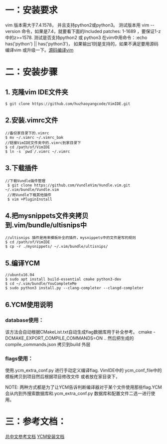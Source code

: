 # 一：安装要求

 vim 版本需大于7.4.1578， 并且支持python2或python3。 测试版本用 vim --version 命令，如果是7.4，就要看下面的Included patches: 1-1689 ，要保证1-z中的z>=1578. 测试是否支持python2 或 python3 在vim中用命令：:echo has('python') || has('python3')， 如果输出1则是支持的，如果不满足要用源码编译vim 或升级一下。[源码编译vim](https://github.com/Valloric/YouCompleteMe/wiki/Building-Vim-from-source)

# 二：安装步骤
## 1. 克隆vim IDE文件夹
```
$ git clone https://github.com/huzhaoyangcode/VimIDE.git
```
## 2.安装.vimrc文件
```
//备份家目录下的.vimrc
$ mv ~/.vimrc ~/.vimrc_bak  
//链接VimIDE文件夹中的.vimrc到家目录下
$ cd /path/of/VimIDE
$ ln -s `pwd`/.vimrc ~/.vimrc
```

## 3.下载插件
```
//下载Vundle插件管理
 $ git clone https://github.com/VundleVim/Vundle.vim.git ~/.vim/bundle/Vundle.vim
 //用Vundle下载其他插件
 $ vim +PluginInstall
```
## 4.把mysnippets文件夹拷贝到.vim/bundle/ultisnips中
```
//ultisnips 插件是用来模板补全的插件，mysnippets中的文件是写的规则
$ cd /path/of/VimIDE
$ cp -r ./mysnippets/ ~/.vim/bundle/ultisnips/
```
## 5.编译YCM

```
//ubuntu16.04 
$ sudo apt install build-essential cmake python3-dev
$ cd ~/.vim/bundle/YouCompleteMe
$ sudo python3 install.py --clang-completer --clangd-completer
```

## 6.YCM使用说明
### database使用：
该方法会自动根据CMakeList.txt自动生成flag数据库用于补全参考。
cmake -DCMAKE_EXPORT_COMPILE_COMMANDS=ON ..
然后把生成的compile_commands.json 拷贝到build 外层

### flags使用：
使用.ycm_extra_conf.py 进行手动定义编译flag. VimIDE中的
ycm_conf_file中的模板拷贝到项目然后根据项目修改文件
或者放在家目录下，

NOTE: 两种方式都是为了让YCM告诉判断编译器对于某个文件使用那些flag.YCM会从内到外搜索数据库和.ycm_extra_conf.py 数据库和配置文件二选一进行使用。
# 三：参考文档：
[总中文参考文档](https://github.com/yangyangwithgnu/use_vim_as_ide)
[YCM安装文档](https://github.com/Valloric/YouCompleteMe)


